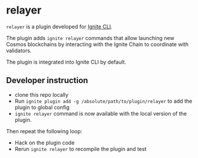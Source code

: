 # relayer

`relayer` is a plugin developed for [Ignite CLI](https://github.com/ignite/cli).

The plugin adds `ignite relayer` commands that allow launching new Cosmos blockchains by interacting with the Ignite Chain to coordinate with validators.

The plugin is integrated into Ignite CLI by default.

## Developer instruction

- clone this repo locally
- Run `ignite plugin add -g /absolute/path/to/plugin/relayer` to add the plugin to global config
- `ignite relayer` command is now available with the local version of the plugin.

Then repeat the following loop:

- Hack on the plugin code
- Rerun `ignite relayer` to recompile the plugin and test
